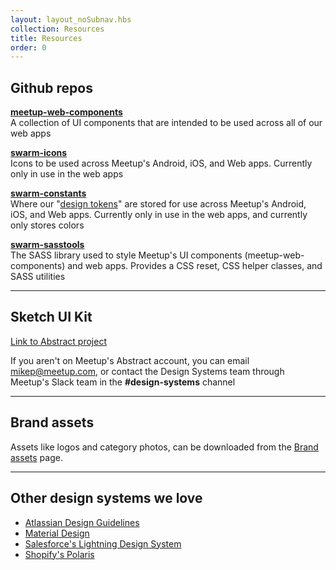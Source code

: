 ```yaml
---
layout: layout_noSubnav.hbs
collection: Resources
title: Resources
order: 0
---
```


## Github repos
**[meetup-web-components](https://github.com/meetup/meetup-web-components/)**<br />
A collection of UI components that are intended to be used across all of our web apps

**[swarm-icons](https://github.com/meetup/swarm-icons/)**<br />
Icons to be used across Meetup's Android, iOS, and Web apps. Currently only in use in the web apps

**[swarm-constants](https://github.com/meetup/swarm-constants/)**<br />
Where our "[design tokens](https://medium.com/eightshapes-llc/tokens-in-design-systems-25dd82d58421)" are stored for use across Meetup's Android, iOS, and Web apps. Currently only in use in the web apps, and currently only stores colors

**[swarm-sasstools](https://github.com/meetup/swarm-sasstools/)**<br />
The SASS library used to style Meetup's UI components (meetup-web-components) and web apps. Provides a CSS reset, CSS helper classes, and SASS utilities

---------------------------------------

## Sketch UI Kit
[Link to Abstract project](https://share.goabstract.com/e1e2f321-fc7d-4db4-b8eb-4929b24a1a40)

If you aren't on Meetup's Abstract account, you can email [mikep@meetup.com](mailto:mikep@meetup.com), or contact the Design Systems team through Meetup's Slack team in the **#design-systems** channel

---------------------------------------

## Brand assets
Assets like logos and category photos, can be downloaded from the [Brand assets](../brand/brandassets) page.

---------------------------------------

## Other design systems we love
* [Atlassian Design Guidelines](https://atlassian.design/)
* [Material Design](https://material.io/)
* [Salesforce's Lightning Design System](https://www.lightningdesignsystem.com/)
* [Shopify's Polaris](https://polaris.shopify.com/)
